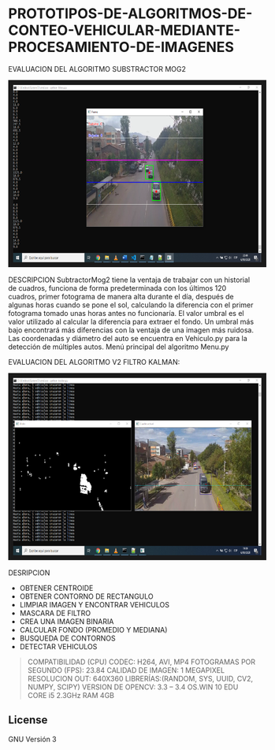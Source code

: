 # PROTOTIPOS-DE-ALGORITMOS-DE-CONTEO-VEHICULAR-MEDIANTE-PROCESAMIENTO-DE-IMAGENES

EVALUACION DEL ALGORITMO SUBSTRACTOR MOG2

<img src="https://github.com/JuanCarlosRomeroC/PROTOTIPOS-DE-ALGORITMOS-DE-CONTEO-VEHICULAR-MEDIANTE-PROCESAMIENTO-DE-IMAGENES/blob/master/AlgoritmoSubstractorMOG2/Resultado.png" width="600" height="360" border="10" />

DESCRIPCION
SubtractorMog2 tiene la ventaja de trabajar con un historial de cuadros, funciona de forma predeterminada con los últimos 120 cuadros, primer 
fotograma de manera alta durante el día, después de algunas horas cuando se pone el sol, calculando la diferencia con el primer fotograma tomado 
unas horas antes no funcionaría.
El valor umbral es el valor utilizado al calcular la diferencia para extraer el fondo. Un umbral más bajo encontrará más diferencias con la 
ventaja de una imagen más ruidosa.
Las coordenadas y diámetro del auto se encuentra en Vehiculo.py para la detección de múltiples autos.
Menú principal del algoritmo Menu.py




EVALUACION DEL ALGORITMO V2 FILTRO KALMAN:

<img src="https://github.com/JuanCarlosRomeroC/PROTOTIPOS-DE-ALGORITMOS-DE-CONTEO-VEHICULAR-MEDIANTE-PROCESAMIENTO-DE-IMAGENES/blob/master/AlgoritmoFiltroKalman/1%20captura%20filtro%20kalman.png" width="600" height="360" border="10" /> 

DESRIPCION

- OBTENER CENTROIDE
- OBTENER CONTORNO DE RECTANGULO
- LIMPIAR IMAGEN Y ENCONTRAR VEHICULOS
- MASCARA DE FILTRO
- CREA UNA IMAGEN BINARIA 
- CALCULAR FONDO (PROMEDIO Y MEDIANA)
- BUSQUEDA DE CONTORNOS
- DETECTAR VEHICULOS

>COMPATIBILIDAD (CPU)
>CODEC: H264, AVI, MP4
>FOTOGRAMAS POR SEGUNDO (FPS): 23.84
>CALIDAD DE IMAGEN: 1 MEGAPIXEL
>RESOLUCION OUT: 640X360
>LIBRERÍAS:(RANDOM, SYS, UUID, CV2, NUMPY, SCIPY)
>VERSION DE OPENCV: 3.3 – 3.4
>OS.WIN 10 EDU
>CORE i5 2.3GHz RAM 4GB 

License
----

GNU Versión 3
